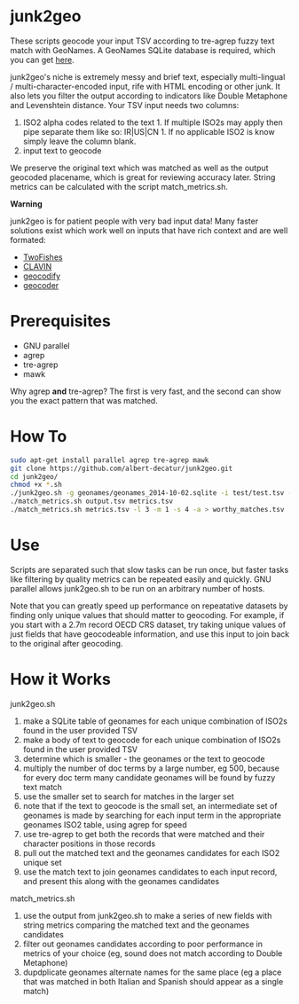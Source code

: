 junk2geo
========

These scripts geocode your input TSV according to tre-agrep fuzzy text match with GeoNames.
A GeoNames SQLite database is required, which you can get [here](https://github.com/albert-decatur/geonames2sqlite.git).

junk2geo's niche is extremely messy and brief text, especially multi-lingual / multi-character-encoded input, rife with HTML encoding or other junk.
It also lets you filter the output according to indicators like Double Metaphone and Levenshtein distance.
Your TSV input needs two columns: 

  1. ISO2 alpha codes related to the text
    1. If multiple ISO2s may apply then pipe separate them like so: IR|US|CN
    1. If no applicable ISO2 is know simply leave the column blank.
  2. input text to geocode

We preserve the original text which was matched as well as the output geocoded placename, which is great for reviewing accuracy later.
String metrics can be calculated with the script match_metrics.sh.

**Warning**

junk2geo is for patient people with very bad input data!
Many faster solutions exist which work well on inputs that have rich context and are well formated:

* [TwoFishes](https://github.com/foursquare/twofishes)
* [CLAVIN](https://github.com/Berico-Technologies/CLAVIN)
* [geocodify](https://github.com/tmcw/geocodify)
* [geocoder](https://github.com/alexreisner/geocoder)


Prerequisites
=============

* GNU parallel
* agrep
* tre-agrep
* mawk

Why agrep **and** tre-agrep?  The first is very fast, and the second can show you the exact pattern that was matched.

How To
======

```bash
sudo apt-get install parallel agrep tre-agrep mawk
git clone https://github.com/albert-decatur/junk2geo.git
cd junk2geo/
chmod +x *.sh
./junk2geo.sh -g geonames/geonames_2014-10-02.sqlite -i test/test.tsv -o output.tsv
./match_metrics.sh output.tsv metrics.tsv
./match_metrics.sh metrics.tsv -l 3 -m 1 -s 4 -a > worthy_matches.tsv
```

Use
===

Scripts are separated such that slow tasks can be run once, but faster tasks like filtering by quality metrics can be repeated easily and quickly.
GNU parallel allows junk2geo.sh to be run on an arbitrary number of hosts.

Note that you can greatly speed up performance on repeatative datasets by finding only unique values that should matter to geocoding.
For example, if you start with a 2.7m record OECD CRS dataset, try taking unique values of just fields that have geocodeable information, and use this input to join back to the original after geocoding.

How it Works
============

junk2geo.sh

1. make a SQLite table of geonames for each unique combination of ISO2s found in the user provided TSV
2. make a body of text to geocode for each unique combination of ISO2s found in the user provided TSV
3. determine which is smaller - the geonames or the text to geocode
  1. multiply the number of doc terms by a large number, eg 500, because for every doc term many candidate geonames will be found by fuzzy text match
4. use the smaller set to search for matches in the larger set
  4. note that if the text to geocode is the small set, an intermediate set of geonames is made by searching for each input term in the appropriate geonames ISO2 table, using agrep for speed
5. use tre-agrep to get both the records that were matched and their character positions in those records
6. pull out the matched text and the geonames candidates for each ISO2 unique set
7. use the match text to join geonames candidates to each input record, and present this along with the geonames candidates

match_metrics.sh

1. use the output from junk2geo.sh to make a series of new fields with string metrics comparing the matched text and the geonames candidates
2. filter out geonames candidates according to poor performance in metrics of your choice (eg, sound does not match according to Double Metaphone)
3. dupdplicate geonames alternate names for the same place (eg a place that was matched in both Italian and Spanish should appear as a single match)
